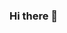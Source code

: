 ### Hi there 👋

<!--
**leezisheng/leezisheng** is a ✨ _special_ ✨ repository because its `README.md` (this file) appears on your GitHub profile.>  

Here are some ideas to get you started:
### 个人信息
- 🏳️‍🌈 李清水/郝翘活，Freak嵌入式工作室创建者
- 🔭 我现在工作于nuc_a413(中北大学工训A413实验室)
- 🌱 当前学习： embedded technology(嵌入式技术) + artificial intelligence(人工智能) + picture processing(图像处理)
- 🤔 致力于：嵌入式教育+个人电子DIY产品开发
- 📫 联系方式：微信-lzs11061401 + qq-1069653183

